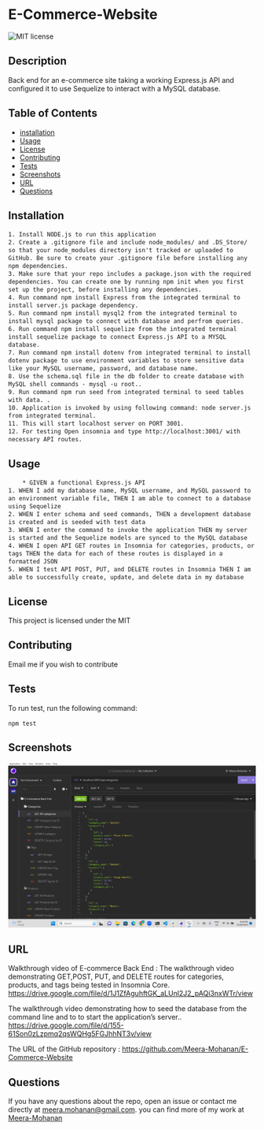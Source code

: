 # E-Commerce-Website
  ![MIT license](https://img.shields.io/badge/license-MIT-blue)
  ## Description 
    
   Back end for an e-commerce site taking a working Express.js API and configured it to use Sequelize to interact with a MySQL database.

  ## Table of Contents
  * [installation](#installation)
  * [Usage](#usage)
  * [License](#license)
  * [Contributing](#contributing)
  * [Tests](#tests)
  * [Screenshots](#screenshots)
  * [URL](#url)
  * [Questions](#questions)
  
  ## Installation
  
    1. Install NODE.js to run this application
    2. Create a .gitignore file and include node_modules/ and .DS_Store/ so that your node_modules directory isn't tracked or uploaded to GitHub. Be sure to create your .gitignore file before installing any npm dependencies.
    3. Make sure that your repo includes a package.json with the required dependencies. You can create one by running npm init when you first set up the project, before installing any dependencies.
    4. Run command npm install Express from the integrated terminal to install server.js package dependency.
    5. Run command npm install mysql2 from the integrated terminal to install mysql package to connect with database and perfrom queries.
    6. Run command npm install sequelize from the integrated terminal install sequelize package to connect Express.js API to a MYSQL database.
    7. Run command npm install dotenv from integrated terminal to install dotenv package to use environment variables to store sensitive data like your MySQL username, password, and database name.
    8. Use the schema.sql file in the db folder to create database with MySQL shell commands - mysql -u root..
    9. Run command npm run seed from integrated terminal to seed tables with data. .
    10. Application is invoked by using following command: node server.js from integrated terminal.
    11. This will start localhost server on PORT 3001.
    12. For testing Open insomnia and type http://localhost:3001/ with necessary API routes.

  ## Usage
        * GIVEN a functional Express.js API
    1. WHEN I add my database name, MySQL username, and MySQL password to an environment variable file, THEN I am able to connect to a database using Sequelize
    2. WHEN I enter schema and seed commands, THEN a development database is created and is seeded with test data
    3. WHEN I enter the command to invoke the application THEN my server is started and the Sequelize models are synced to the MySQL database
    4. WHEN I open API GET routes in Insomnia for categories, products, or tags THEN the data for each of these routes is displayed in a formatted JSON
    5. WHEN I test API POST, PUT, and DELETE routes in Insomnia THEN I am able to successfully create, update, and delete data in my database

  ## License
  
This project is licensed under the MIT

  ## Contributing
  
Email me if you wish to contribute

  ## Tests
  
 To run test, run the following command:

  ```
  npm test
  ```
  ## Screenshots

![Alt text](<Screenshot 2023-06-22 204946.png>)

  ## URL

Walkthrough video of E-commerce Back End : 
The walkthrough video demonstrating GET,POST, PUT, and DELETE routes for categories, products, and tags being tested in Insomnia Core.
https://drive.google.com/file/d/1J1ZfAguhftGK_aLUnl2J2_pAQi3nxWTr/view

The walkthrough video demonstrating how to seed the database from the command line and to to start the application’s server..
https://drive.google.com/file/d/155-61Son0zLzpmq2qsWQHg5FGJhhNT3v/view

The URL of the GitHub repository : https://github.com/Meera-Mohanan/E-Commerce-Website

  ## Questions
 
 If you have any questions about the repo, open an issue or contact me directly at meera.mohanan@gmail.com. you can find more of my work at [Meera-Mohanan](https://github.com/Meera-Mohanan)

